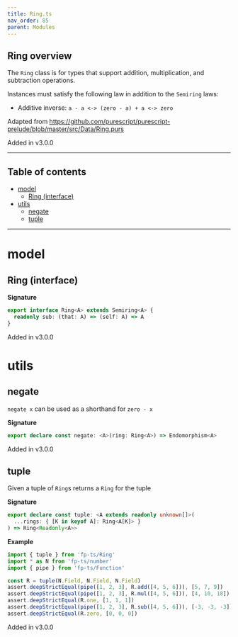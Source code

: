 ```yaml
---
title: Ring.ts
nav_order: 85
parent: Modules
---
```


## Ring overview

The `Ring` class is for types that support addition, multiplication, and subtraction operations.

Instances must satisfy the following law in addition to the `Semiring` laws:

- Additive inverse: `a - a <-> (zero - a) + a <-> zero`

Adapted from https://github.com/purescript/purescript-prelude/blob/master/src/Data/Ring.purs

Added in v3.0.0

---

<h2 class="text-delta">Table of contents</h2>

- [model](#model)
  - [Ring (interface)](#ring-interface)
- [utils](#utils)
  - [negate](#negate)
  - [tuple](#tuple)

---

# model

## Ring (interface)

**Signature**

```ts
export interface Ring<A> extends Semiring<A> {
  readonly sub: (that: A) => (self: A) => A
}
```

Added in v3.0.0

# utils

## negate

`negate x` can be used as a shorthand for `zero - x`

**Signature**

```ts
export declare const negate: <A>(ring: Ring<A>) => Endomorphism<A>
```

Added in v3.0.0

## tuple

Given a tuple of `Ring`s returns a `Ring` for the tuple

**Signature**

```ts
export declare const tuple: <A extends readonly unknown[]>(
  ...rings: { [K in keyof A]: Ring<A[K]> }
) => Ring<Readonly<A>>
```

**Example**

```ts
import { tuple } from 'fp-ts/Ring'
import * as N from 'fp-ts/number'
import { pipe } from 'fp-ts/Function'

const R = tuple(N.Field, N.Field, N.Field)
assert.deepStrictEqual(pipe([1, 2, 3], R.add([4, 5, 6])), [5, 7, 9])
assert.deepStrictEqual(pipe([1, 2, 3], R.mul([4, 5, 6])), [4, 10, 18])
assert.deepStrictEqual(R.one, [1, 1, 1])
assert.deepStrictEqual(pipe([1, 2, 3], R.sub([4, 5, 6])), [-3, -3, -3])
assert.deepStrictEqual(R.zero, [0, 0, 0])
```

Added in v3.0.0
